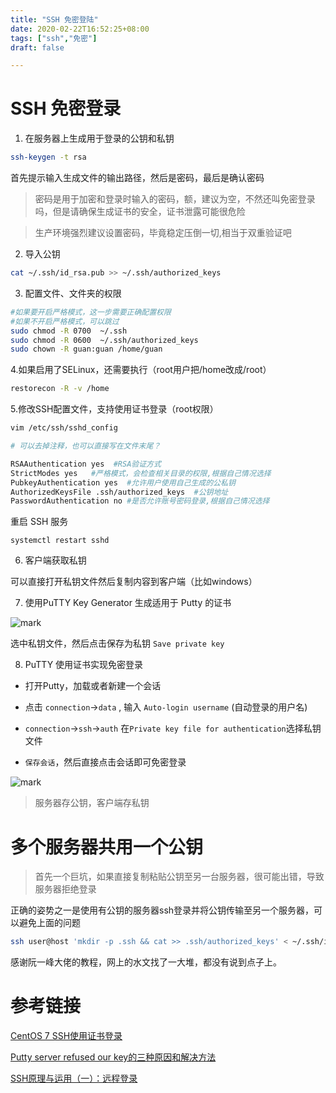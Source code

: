 ```yaml
---
title: "SSH 免密登陆"
date: 2020-02-22T16:52:25+08:00
tags: ["ssh","免密"]
draft: false 

---
```


# SSH 免密登录

1. 在服务器上生成用于登录的公钥和私钥

```bash
ssh-keygen -t rsa
```

首先提示输入生成文件的输出路径，然后是密码，最后是确认密码

> 密码是用于加密和登录时输入的密码，额，建议为空，不然还叫免密登录吗，但是请确保生成证书的安全，证书泄露可能很危险

> 生产环境强烈建议设置密码，毕竟稳定压倒一切,相当于双重验证吧

2. 导入公钥

```bash
cat ~/.ssh/id_rsa.pub >> ~/.ssh/authorized_keys
```

3. 配置文件、文件夹的权限

```bash
#如果要开启严格模式，这一步需要正确配置权限
#如果不开启严格模式，可以跳过
sudo chmod -R 0700  ~/.ssh
sudo chmod -R 0600  ~/.ssh/authorized_keys
sudo chown -R guan:guan /home/guan
```

4.如果启用了SELinux，还需要执行（root用户把/home改成/root）

```bash
restorecon -R -v /home
```

5.修改SSH配置文件，支持使用证书登录（root权限）

```bash
vim /etc/ssh/sshd_config

# 可以去掉注释，也可以直接写在文件末尾？

RSAAuthentication yes  #RSA验证方式
StrictModes yes   #严格模式，会检查相关目录的权限,根据自己情况选择
PubkeyAuthentication yes  #允许用户使用自己生成的公私钥
AuthorizedKeysFile .ssh/authorized_keys  #公钥地址
PasswordAuthentication no #是否允许账号密码登录,根据自己情况选择
```

重启 SSH 服务

`systemctl restart sshd`

6. 客户端获取私钥

可以直接打开私钥文件然后复制内容到客户端（比如windows）

7. 使用PuTTY Key Generator 生成适用于 Putty 的证书

![mark](http://cdn.sguan.top/markdown/20181121/k1dWVLBE7vkr.png?imageslim)

选中私钥文件，然后点击保存为私钥 `Save private key`

8. PuTTY 使用证书实现免密登录

 - 打开Putty，加载或者新建一个会话
 
 - 点击 `connection`->`data` , 输入 `Auto-login username` (自动登录的用户名)
 
 - `connection`->`ssh`->`auth` 在`Private key file for authentication`选择私钥文件
 
 - `保存会话`，然后直接点击会话即可免密登录
 
![mark](http://cdn.sguan.top/markdown/20181121/dzLoRV3Uzaao.png?imageslim)

> 服务器存公钥，客户端存私钥

# 多个服务器共用一个公钥

> 首先一个巨坑，如果直接复制粘贴公钥至另一台服务器，很可能出错，导致服务器拒绝登录

正确的姿势之一是使用有公钥的服务器ssh登录并将公钥传输至另一个服务器，可以避免上面的问题

```bash
ssh user@host 'mkdir -p .ssh && cat >> .ssh/authorized_keys' < ~/.ssh/id_rsa.pub
```

感谢阮一峰大佬的教程，网上的水文找了一大堆，都没有说到点子上。

# 参考链接

[CentOS 7 SSH使用证书登录](https://my.oschina.net/liting/blog/600098)

[Putty server refused our key的三种原因和解决方法](https://blog.51cto.com/callmepeanut/1336864)

[SSH原理与运用（一）：远程登录](http://www.ruanyifeng.com/blog/2011/12/ssh_remote_login.html)
